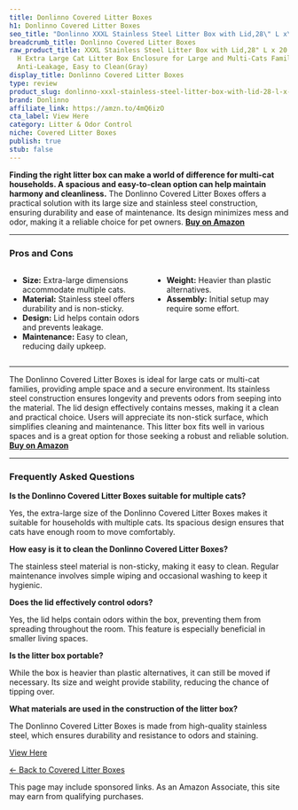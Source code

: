```yaml
---
title: Donlinno Covered Litter Boxes
h1: Donlinno Covered Litter Boxes
seo_title: "Donlinno XXXL Stainless Steel Litter Box with Lid,28\" L x\u2026"
breadcrumb_title: Donlinno Covered Litter Boxes
raw_product_title: XXXL Stainless Steel Litter Box with Lid,28" L x 20.5" W x 16.5"
  H Extra Large Cat Litter Box Enclosure for Large and Multi-Cats Families,Non-Sticky,
  Anti-Leakage, Easy to Clean(Gray)
display_title: Donlinno Covered Litter Boxes
type: review
product_slug: donlinno-xxxl-stainless-steel-litter-box-with-lid-28-l-x-20-5-w-x-16-5-99ad9e4f
brand: Donlinno
affiliate_link: https://amzn.to/4mQ6izO
cta_label: View Here
category: Litter & Odor Control
niche: Covered Litter Boxes
publish: true
stub: false
---
```


<div id="intro" class="full-width">
  <p><strong>Finding the right litter box can make a world of difference for multi-cat households. A spacious and easy-to-clean option can help maintain harmony and cleanliness.</strong> The Donlinno Covered Litter Boxes offers a practical solution with its large size and stainless steel construction, ensuring durability and ease of maintenance. Its design minimizes mess and odor, making it a reliable choice for pet owners. <a href="https://amzn.to/4mQ6izO" rel="nofollow sponsored noopener" target="_blank"><strong>Buy on Amazon</strong></a></p>
</div>

<hr />
<h3 id="pros-cons">Pros and Cons</h3>
<div class="pc-grid" style="display:grid;grid-template-columns:1fr 1fr;gap:16px;">
  <ul>
    <li><strong>Size:</strong> Extra-large dimensions accommodate multiple cats.</li>
    <li><strong>Material:</strong> Stainless steel offers durability and is non-sticky.</li>
    <li><strong>Design:</strong> Lid helps contain odors and prevents leakage.</li>
    <li><strong>Maintenance:</strong> Easy to clean, reducing daily upkeep.</li>
  </ul>
  <ul>
    <li><strong>Weight:</strong> Heavier than plastic alternatives.</li>
    <li><strong>Assembly:</strong> Initial setup may require some effort.</li>
  </ul>
</div>
<hr />

<div class="full-width">
  <p>The Donlinno Covered Litter Boxes is ideal for large cats or multi-cat families, providing ample space and a secure environment. Its stainless steel construction ensures longevity and prevents odors from seeping into the material. The lid design effectively contains messes, making it a clean and practical choice. Users will appreciate its non-stick surface, which simplifies cleaning and maintenance. This litter box fits well in various spaces and is a great option for those seeking a robust and reliable solution. <a href="https://amzn.to/4mQ6izO" rel="nofollow sponsored noopener" target="_blank"><strong>Buy on Amazon</strong></a></p>
</div>

<hr />
<h3 id="faqs">Frequently Asked Questions</h3>

<p><strong>Is the Donlinno Covered Litter Boxes suitable for multiple cats?</strong></p>
<p>Yes, the extra-large size of the Donlinno Covered Litter Boxes makes it suitable for households with multiple cats. Its spacious design ensures that cats have enough room to move comfortably.</p>

<p><strong>How easy is it to clean the Donlinno Covered Litter Boxes?</strong></p>
<p>The stainless steel material is non-sticky, making it easy to clean. Regular maintenance involves simple wiping and occasional washing to keep it hygienic.</p>

<p><strong>Does the lid effectively control odors?</strong></p>
<p>Yes, the lid helps contain odors within the box, preventing them from spreading throughout the room. This feature is especially beneficial in smaller living spaces.</p>

<p><strong>Is the litter box portable?</strong></p>
<p>While the box is heavier than plastic alternatives, it can still be moved if necessary. Its size and weight provide stability, reducing the chance of tipping over.</p>

<p><strong>What materials are used in the construction of the litter box?</strong></p>
<p>The Donlinno Covered Litter Boxes is made from high-quality stainless steel, which ensures durability and resistance to odors and staining.</p>
<p><a class="btn" href="https://amzn.to/4mQ6izO" target="_blank" rel="nofollow sponsored noopener">View Here</a></p>
<p><a href="/roundups/litter-odor-control/covered-litter-boxes/">← Back to Covered Litter Boxes</a></p>
<aside class="disclosure">This page may include sponsored links. As an Amazon Associate, this site may earn from qualifying purchases.</aside>
